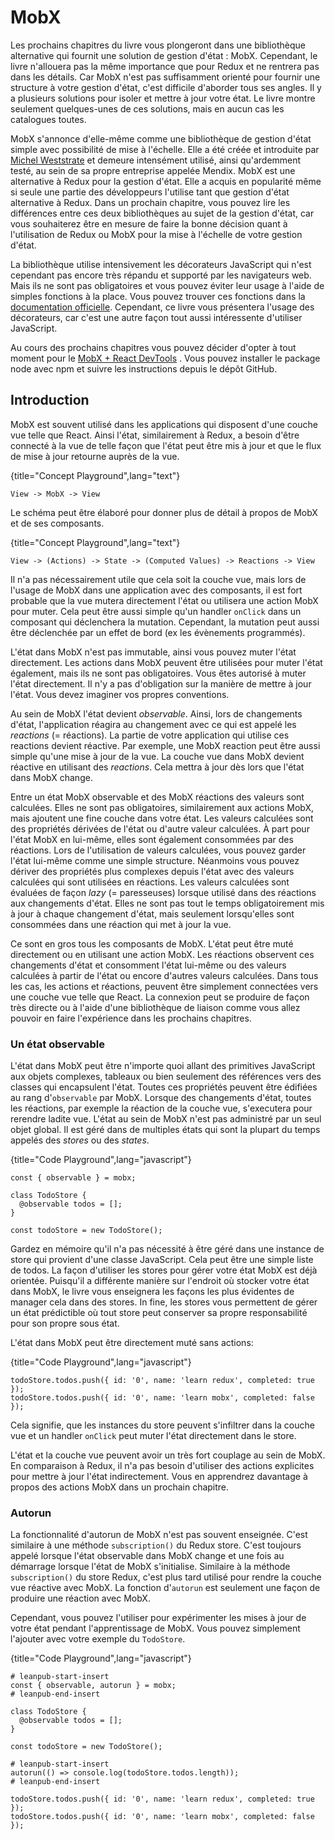 # MobX

Les prochains chapitres du livre vous plongeront dans une bibliothèque alternative qui fournit une solution de gestion d'état : MobX. Cependant, le livre n'allouera pas la même importance que pour Redux et ne rentrera pas dans les détails. Car MobX n'est pas suffisamment orienté pour fournir une structure à votre gestion d'état, c'est difficile d'aborder tous ses angles. Il y a plusieurs solutions pour isoler et mettre à jour votre état. Le livre montre seulement quelques-unes de ces solutions, mais en aucun cas les catalogues toutes.

MobX s'annonce d'elle-même comme une bibliothèque de gestion d'état simple avec possibilité de mise à l'échelle. Elle a été créée et introduite par [Michel Weststrate](https://twitter.com/mweststrate) et demeure intensément utilisé, ainsi qu'ardemment testé, au sein de sa propre entreprise appelée Mendix. MobX est une alternative à Redux pour la gestion d'état. Elle a acquis en popularité même si seule une partie des développeurs l'utilise tant que gestion d'état alternative à Redux. Dans un prochain chapitre, vous pouvez lire les différences entre ces deux bibliothèques au sujet de la gestion d'état, car vous souhaiterez être en mesure de faire la bonne décision quant à l'utilisation de Redux ou MobX pour la mise à l'échelle de votre gestion d'état.

La bibliothèque utilise intensivement les décorateurs JavaScript qui n'est cependant pas encore très répandu et supporté par les navigateurs web. Mais ils ne sont pas obligatoires et vous pouvez éviter leur usage à l'aide de simples fonctions à la place. Vous pouvez trouver ces fonctions dans la [documentation officielle](https://mobx.js.org/). Cependant, ce livre vous présentera l'usage des décorateurs, car c'est une autre façon tout aussi intéressente d'utiliser JavaScript.

Au cours des prochains chapitres vous pouvez décider d'opter à tout moment pour le [MobX + React DevTools](https://github.com/mobxjs/mobx-react-devtools) . Vous pouvez installer le package node avec npm et suivre les instructions depuis le dépôt GitHub.

## Introduction

MobX est souvent utilisé dans les applications qui disposent d'une couche vue telle que React. Ainsi l'état, similairement à Redux, a besoin d'être connecté à la vue de telle façon que l'état peut être mis à jour et que le flux de mise à jour retourne auprès de la vue.

{title="Concept Playground",lang="text"}
~~~~~~~~
View -> MobX -> View
~~~~~~~~

Le schéma peut être élaboré pour donner plus de détail à propos de MobX et de ses composants.

{title="Concept Playground",lang="text"}
~~~~~~~~
View -> (Actions) -> State -> (Computed Values) -> Reactions -> View
~~~~~~~~

Il n'a pas nécessairement utile que cela soit la couche vue, mais lors de l'usage de MobX dans une application avec des composants, il est fort probable que la vue mutera directement l'état ou utilisera une action MobX pour muter. Cela peut être aussi simple qu'un handler `onClick` dans un composant qui déclenchera la mutation. Cependant, la mutation peut aussi être déclenchée par un effet de bord (ex les évènements programmés).

L'état dans MobX n'est pas immutable, ainsi vous pouvez muter l'état directement. Les actions dans MobX peuvent être utilisées pour muter l'état également, mais ils ne sont pas obligatoires. Vous êtes autorisé à muter l'état directement. Il n'y a pas d'obligation sur la manière de mettre à jour l'état. Vous devez imaginer vos propres conventions.

Au sein de MobX l'état devient *observable*. Ainsi, lors de changements d'état, l'application réagira au changement avec ce qui est appelé les *reactions* (= réactions). La partie de votre application qui utilise ces reactions devient réactive. Par exemple, une MobX reaction peut être aussi simple qu'une mise à jour de la vue. La couche vue dans MobX devient réactive en utilisant des *reactions*. Cela mettra à jour dès lors que l'état dans MobX change.

Entre un état  MobX observable et des MobX réactions des valeurs sont calculées. Elles ne sont pas obligatoires, similairement aux actions MobX, mais ajoutent une fine couche dans votre état. Les valeurs calculées sont des propriétés dérivées de l'état ou d'autre valeur calculées. À part pour l'état MobX en lui-même, elles sont également consommées par des réactions. Lors de l'utilisation de valeurs calculées, vous pouvez garder l'état lui-même comme une simple structure. Néanmoins vous pouvez dériver des propriétés plus complexes depuis l'état avec des valeurs calculées qui sont utilisées en réactions. Les valeurs calculées sont évaluées de façon *lazy* (= paresseuses) lorsque utilisé dans des réactions aux changements d'état. Elles ne sont pas tout le temps obligatoirement mis à jour à chaque changement d'état, mais seulement lorsqu'elles sont consommées dans une réaction qui met à jour la vue.

Ce sont en gros tous les composants de MobX. L'état peut être muté directement ou en utilisant une action MobX. Les réactions observent ces changements d'état et consomment l'état lui-même ou des valeurs calculées à partir de l'état ou encore d'autres valeurs calculées. Dans tous les cas, les actions et réactions, peuvent être simplement connectées vers une couche vue telle que React. La connexion peut se produire de façon très directe ou à l'aide d'une bibliothèque de liaison comme vous allez pouvoir en faire l'expérience dans les prochains chapitres.

### Un état observable

L'état dans MobX peut être n'importe quoi allant des primitives JavaScript aux objets complexes, tableaux ou bien seulement des références vers des classes qui encapsulent l'état. Toutes ces propriétés peuvent être édifiées au rang d'`observable` par MobX. Lorsque des changements d'état, toutes les réactions, par exemple la réaction de la couche vue, s'executera pour rerendre ladite vue. L'état au sein de MobX n'est pas administré par un seul objet global. Il est géré dans de multiples états qui sont la plupart du temps appelés des *stores* ou des *states*.

{title="Code Playground",lang="javascript"}
~~~~~~~~
const { observable } = mobx;

class TodoStore {
  @observable todos = [];
}

const todoStore = new TodoStore();
~~~~~~~~

Gardez en mémoire qu'il n'a pas nécessité à être géré dans une instance de store qui provient d'une classe JavaScript. Cela peut être une simple liste de todos. La façon d'utiliser les stores pour gérer votre état MobX est déjà orientée. Puisqu'il a différente manière  sur l'endroit où stocker votre état dans MobX, le livre vous enseignera les façons les plus évidentes de manager cela dans des stores. In fine, les stores vous permettent de gérer un état prédictible où tout store peut conserver sa propre responsabilité pour son propre sous état.

L'état dans MobX peut être directement muté sans actions:

{title="Code Playground",lang="javascript"}
~~~~~~~~
todoStore.todos.push({ id: '0', name: 'learn redux', completed: true });
todoStore.todos.push({ id: '0', name: 'learn mobx', completed: false });
~~~~~~~~

Cela signifie, que les instances du store peuvent s'infiltrer dans la couche vue et un handler `onClick` peut muter l'état directement dans le store.

L'état et la couche vue peuvent avoir un très fort couplage au sein de MobX. En comparaison à Redux, il n'a pas besoin d'utiliser des actions explicites pour mettre à jour l'état indirectement. Vous en apprendrez davantage à propos des actions MobX dans un prochain chapitre.

### Autorun

La fonctionnalité d'autorun de MobX n'est pas souvent enseignée. C'est similaire à une méthode `subscription()` du Redux store. C'est toujours appelé lorsque l'état observable dans MobX change et une fois au démarrage lorsque l'état de MobX s'initialise. Similaire à la méthode `subscription()` du store Redux, c'est plus tard utilisé pour rendre la couche vue réactive avec MobX. La fonction d'`autorun` est seulement une façon de produire une réaction avec MobX.

Cependant, vous pouvez l'utiliser pour expérimenter les mises à jour de votre état pendant l'apprentissage de MobX. Vous pouvez simplement l'ajouter avec votre exemple du `TodoStore`.

{title="Code Playground",lang="javascript"}
~~~~~~~~
# leanpub-start-insert
const { observable, autorun } = mobx;
# leanpub-end-insert

class TodoStore {
  @observable todos = [];
}

const todoStore = new TodoStore();

# leanpub-start-insert
autorun(() => console.log(todoStore.todos.length));
# leanpub-end-insert

todoStore.todos.push({ id: '0', name: 'learn redux', completed: true });
todoStore.todos.push({ id: '0', name: 'learn mobx', completed: false });
~~~~~~~~
